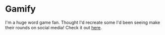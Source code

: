 # Gamify
I'm a huge word game fan. Thought I'd recreate some I'd been seeing make their rounds on social media! Check it out [here](https://20wordsorless.xyz).
